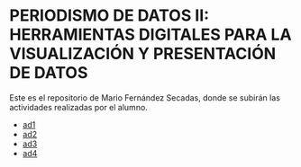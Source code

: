 # PERIODISMO DE DATOS II: HERRAMIENTAS DIGITALES PARA LA VISUALIZACIÓN Y PRESENTACIÓN DE DATOS

Este es el repositorio de Mario Fernández Secadas, donde se subirán las actividades realizadas por el alumno.

- [ad1](https://nebrijas.github.io/periodismodedatos-mariofs17/ad1)
- [ad2](https://nebrijas.github.io/periodismodedatos-mariofs17/ad2)
- [ad3](https://nebrijas.github.io/periodismodedatos-mariofs17/ad3)
- [ad4](https://nebrijas.github.io/periodismodedatos-mariofs17/ad4)
